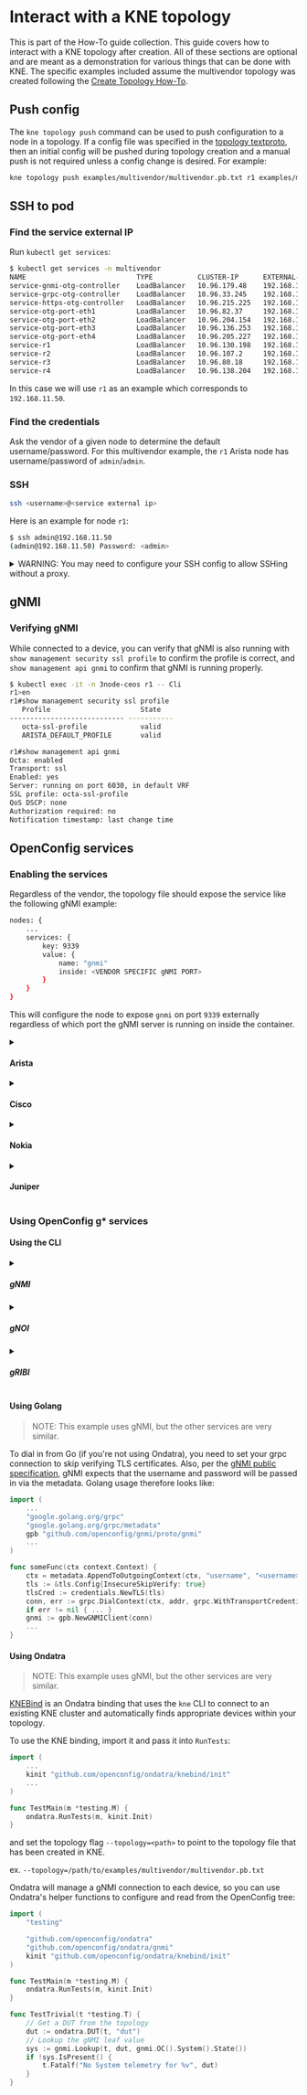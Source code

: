 # Interact with a KNE topology

This is part of the How-To guide collection. This guide covers how to interact
with a KNE topology after creation. All of these sections are optional and are
meant as a demonstration for various things that can be done with KNE. The
specific examples included assume the multivendor topology was created following
the [Create Topology How-To](create_topology.md#create-a-topology).

## Push config

The `kne topology push` command can be used to push configuration to a node in a
topology. If a config file was specified in the
[topology textproto](https://github.com/drivenets/kne/blob/main/examples/multivendor/multivendor.pb.txt#L10),
then an initial config will be pushed during topology creation and a manual push
is not required unless a config change is desired. For example:

```bash
kne topology push examples/multivendor/multivendor.pb.txt r1 examples/multivendor/r1.ceos.cfg
```

## SSH to pod

### Find the service external IP

Run `kubectl get services`:

```bash
$ kubectl get services -n multivendor
NAME                           TYPE           CLUSTER-IP      EXTERNAL-IP     PORT(S)                                      AGE
service-gnmi-otg-controller    LoadBalancer   10.96.179.48    192.168.11.55   50051:30901/TCP                              4m9s
service-grpc-otg-controller    LoadBalancer   10.96.33.245    192.168.11.56   40051:30449/TCP                              4m9s
service-https-otg-controller   LoadBalancer   10.96.215.225   192.168.11.54   443:32556/TCP                                4m9s
service-otg-port-eth1          LoadBalancer   10.96.82.37     192.168.11.58   5555:30886/TCP,50071:30286/TCP               4m9s
service-otg-port-eth2          LoadBalancer   10.96.204.154   192.168.11.59   5555:31326/TCP,50071:31860/TCP               4m9s
service-otg-port-eth3          LoadBalancer   10.96.136.253   192.168.11.60   5555:30181/TCP,50071:31619/TCP               4m9s
service-otg-port-eth4          LoadBalancer   10.96.205.227   192.168.11.57   5555:32636/TCP,50071:31247/TCP               4m9s
service-r1                     LoadBalancer   10.96.130.198   192.168.11.50   443:32101/TCP,22:32304/TCP,6030:32011/TCP    4m12s
service-r2                     LoadBalancer   10.96.107.2     192.168.11.51   443:31942/TCP,22:30785/TCP,57400:30921/TCP   4m11s
service-r3                     LoadBalancer   10.96.80.18     192.168.11.52   22:32410/TCP                                 4m11s
service-r4                     LoadBalancer   10.96.138.204   192.168.11.53   22:31932/TCP,50051:32666/TCP                 4m10s
```

In this case we will use `r1` as an example which corresponds to
`192.168.11.50`.

### Find the credentials

Ask the vendor of a given node to determine the default username/password. For this multivendor
example, the `r1` Arista node has username/password of `admin`/`admin`.

### SSH

```bash
ssh <username>@<service external ip>
```

Here is an example for node `r1`:

```bash
$ ssh admin@192.168.11.50
(admin@192.168.11.50) Password: <admin>
```

<details>
<summary>WARNING: You may need to configure your SSH config to allow SSHing without a proxy.</summary>

1. Get the IP range used by KNE services:

    ```bash
    $ kubectl get services -n multivendor
    NAME                           TYPE           CLUSTER-IP      EXTERNAL-IP     PORT(S)                                      AGE
    service-gnmi-otg-controller    LoadBalancer   10.96.179.48    192.168.11.55   50051:30901/TCP                              4m9s
    service-grpc-otg-controller    LoadBalancer   10.96.33.245    192.168.11.56   40051:30449/TCP                              4m9s
    service-https-otg-controller   LoadBalancer   10.96.215.225   192.168.11.54   443:32556/TCP                                4m9s
    service-otg-port-eth1          LoadBalancer   10.96.82.37     192.168.11.58   5555:30886/TCP,50071:30286/TCP               4m9s
    service-otg-port-eth2          LoadBalancer   10.96.204.154   192.168.11.59   5555:31326/TCP,50071:31860/TCP               4m9s
    service-otg-port-eth3          LoadBalancer   10.96.136.253   192.168.11.60   5555:30181/TCP,50071:31619/TCP               4m9s
    service-otg-port-eth4          LoadBalancer   10.96.205.227   192.168.11.57   5555:32636/TCP,50071:31247/TCP               4m9s
    service-r1                     LoadBalancer   10.96.130.198   192.168.11.50   443:32101/TCP,22:32304/TCP,6030:32011/TCP    4m12s
    service-r2                     LoadBalancer   10.96.107.2     192.168.11.51   443:31942/TCP,22:30785/TCP,57400:30921/TCP   4m11s
    service-r3                     LoadBalancer   10.96.80.18     192.168.11.52   22:32410/TCP                                 4m11s
    service-r4                     LoadBalancer   10.96.138.204   192.168.11.53   22:31932/TCP,50051:32666/TCP                 4m10s
    ```

    In this case the IP range would be `192.168.11.*`.

1. Edit your SSH config found at `~/.ssh/config` to include:

    ```bash
    Host 192.168.11.*
        UserKnownHostsFile /dev/null
        StrictHostKeyChecking no
        ProxyCommand none
    ```

</details>

## gNMI

### Verifying gNMI

While connected to a device, you can verify that gNMI is also running with `show
management security ssl profile` to confirm the profile is correct, and `show
management api gnmi` to confirm that gNMI is running properly.

```bash
$ kubectl exec -it -n 3node-ceos r1 -- Cli
r1>en
r1#show management security ssl profile
   Profile                      State
---------------------------- -----------
   octa-ssl-profile             valid
   ARISTA_DEFAULT_PROFILE       valid

r1#show management api gnmi
Octa: enabled
Transport: ssl
Enabled: yes
Server: running on port 6030, in default VRF
SSL profile: octa-ssl-profile
QoS DSCP: none
Authorization required: no
Notification timestamp: last change time
```

## OpenConfig services

### Enabling the services

Regardless of the vendor, the topology file should expose the service like the
following gNMI example:

```bash
nodes: {
    ...
    services: {
        key: 9339
        value: {
            name: "gnmi"
            inside: <VENDOR SPECIFIC gNMI PORT>
        }
    }
}
```

This will configure the node to expose `gnmi` on port `9339` externally
regardless of which port the gNMI server is running on inside the container.

<details>
<summary><h4>Arista</h4></summary>

gNMI is enabled for Arista node `r1` in the multivendor node by default.
Outlined below are the key pieces for configuring gNMI in general.

##### Config

Ensure the following snippet is included in the device config:

```bash
management api gnmi
   transport grpc default
      ssl profile octa-ssl-profile
   provider eos-native
!
management security
   ssl profile eapi
      tls versions 1.2
      cipher-list EECDH+AESGCM:EDH+AESGCM
      certificate gnmiCert.pem key gnmiCertKey.pem
   !
   ssl profile octa-ssl-profile
      certificate gnmiCert.pem key gnmiCertKey.pem
!
```

##### Topology

```bash
nodes: {
    ...
    type: ARISTA_CEOS
    vendor: ARISTA
    model: "ceos"
    os: "eos"
    config: {
        ...
        cert: {
            self_signed: {
                cert_name: "gnmiCert.pem",
                key_name: "gnmiCertKey.pem",
                key_size: 4096,
            }
        }
    }
    services: {
        key: 9339
        value: {
            name: "gnmi"
            inside: 6030
        }
    }
}
```

##### Verification

Open a `Cli` on an Arista node to confirm that gNMI is running properly:

```bash
$ kubectl exec -it -n multivendor r1 -- Cli
r1>en
r1#show management security ssl profile
   Profile                      State
---------------------------- -----------
   octa-ssl-profile             valid
   ARISTA_DEFAULT_PROFILE       valid

r1#show management api gnmi
Octa: enabled
Transport: ssl
Enabled: yes
Server: running on port 6030, in default VRF
SSL profile: octa-ssl-profile
QoS DSCP: none
Authorization required: no
Notification timestamp: last change time
```

</details>

<details>
<summary><h4>Cisco</h4></summary>

See the external 8000e with services
[README](https://github.com/drivenets/kne/blob/main/examples/cisco/8000e/README.md).

</details>

<details>
<summary><h4>Nokia</h4></summary>

See the external SR Linux
[guide](http://learn.srlinux.dev/tutorials/infrastructure/kne/srl-with-oc-services/).

</details>

<details>
<summary><h4>Juniper</h4></summary>

See the external cptx with services
[README](https://github.com/drivenets/kne/blob/main/examples/juniper/cptx-ixia/README.md).

</details>

### Using OpenConfig g* services

#### Using the CLI

<details>
<summary><h5>gNMI</h5></summary>

Install the `gNMIc` command line tool:

```bash
bash -c "$(curl -sL https://get-gnmic.openconfig.net)"
```

gNMI should be running on your nodes on port `9339`, so you can connect directly
using `gnmic`:

> TIP: The service external IP can be found using the [guide above](#find-the-service-external-ip).

> NOTE: The `--skip-verify` flag is important, because our self-signed keys cannot be verified.

```bash
gnmic subscribe -a <external-ip>:9339 --path /components --skip-verify -u <username> -p <password> --format flat
```

</details>

<details>
<summary><h5>gNOI</h5></summary>

Install the `gNOIc` command line tool:

```bash
bash -c "$(curl -sL https://get-gnoic.openconfig.net)"
```

gNOI should be running on your nodes on port `9337`, so you can connect directly
using `gnoic`:

> TIP: The service external IP can be found using the [guide above](#find-the-service-external-ip).

> NOTE: The `--skip-verify` flag is important, because our self-signed keys cannot be verified.

```bash
gnoic system time -a <external-ip>:9337 --skip-verify -u <username> -p <password>
```

</details>

<details>
<summary><h5>gRIBI</h5></summary>

Install the `gRIBIc` command line tool:

```bash
bash -c "$(curl -sL https://get-gribic.openconfig.net)"
```

gRIBI should be running on your nodes on port `9340`, so you can connect
directly using `gribic`:

> TIP: The service external IP can be found using the [guide above](#find-the-service-external-ip).

> NOTE: The `--skip-verify` flag is important, because our self-signed keys cannot be verified.

```bash
gribic -a <external-ip>:9340 --skip-verify -u <username> -p <password> get -ns DEFAULT -aft ipv4
```

</details>

#### Using Golang

> NOTE: This example uses gNMI, but the other services are very similar.

To dial in from Go (if you're not using Ondatra), you need to set your grpc
connection to skip verifying TLS certificates. Also, per the
[gNMI public specification](https://github.com/openconfig/reference/blob/master/rpc/gnmi/gnmi-specification.md#31-session-security-authentication-and-rpc-authorization),
gNMI expects that the username and password will be passed in via the metadata.
Golang usage therefore looks like:

```go
import (
    ...
    "google.golang.org/grpc"
    "google.golang.org/grpc/metadata"
    gpb "github.com/openconfig/gnmi/proto/gnmi"
    ...
)

func someFunc(ctx context.Context) {
    ctx = metadata.AppendToOutgoingContext(ctx, "username", "<username>", "password", "<password>")
    tls := &tls.Config{InsecureSkipVerify: true}
    tlsCred := credentials.NewTLS(tls)
    conn, err := grpc.DialContext(ctx, addr, grpc.WithTransportCredentials(tlsCred))
    if err != nil { ... }
    gnmi := gpb.NewGNMIClient(conn)
    ...
}
```

#### Using Ondatra

> NOTE: This example uses gNMI, but the other services are very similar.

[KNEBind](https://github.com/openconfig/ondatra/blob/main/knebind/README.md) is
an Ondatra binding that uses the `kne` CLI to connect to an existing KNE cluster
and automatically finds appropriate devices within your topology.

To use the KNE binding, import it and pass it into `RunTests`:

```go
import (
    ...
    kinit "github.com/openconfig/ondatra/knebind/init"
    ...
)

func TestMain(m *testing.M) {
    ondatra.RunTests(m, kinit.Init)
}
```

and set the topology flag `--topology=<path>` to point to the topology file that
has been created in KNE.

ex.
`--topology=/path/to/examples/multivendor/multivendor.pb.txt`

Ondatra will manage a gNMI connection to each device, so you can use Ondatra's
helper functions to configure and read from the OpenConfig tree:

```go
import (
    "testing"

    "github.com/openconfig/ondatra"
    "github.com/openconfig/ondatra/gnmi"
    kinit "github.com/openconfig/ondatra/knebind/init"
)

func TestMain(m *testing.M) {
    ondatra.RunTests(m, kinit.Init)
}

func TestTrivial(t *testing.T) {
    // Get a DUT from the topology
    dut := ondatra.DUT(t, "dut")
    // Lookup the gNMI leaf value
    sys := gnmi.Lookup(t, dut, gnmi.OC().System().State())
    if !sys.IsPresent() {
        t.Fatalf("No System telemetry for %v", dut)
    }
}
```
